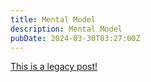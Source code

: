 ```yaml
---
title: Mental Model
description: Mental Model
pubDate: 2024-03-30T03:27:00Z
---
```


[This is a legacy post!](https://old.tjbai.com/-NuCO_Qjleknu0Jm8cOk)
